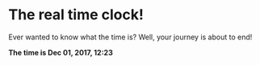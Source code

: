 # The real time clock!

Ever wanted to know what the time is? Well, your journey is about to end!

**The time is Dec 01, 2017, 12:23**